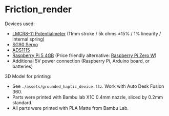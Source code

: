 # Friction_render

Devices used:

* [LMCR8-11 Potentialmeter](https://p3america.com/lmcr8-series-w-shaft-spring/) (11mm stroke / 5k ohms ±15% / 1% linearity / internal spring)
* [SG90 Servo](https://www.amazon.com/gp/product/B0BKPL2Y21/ref=ewc_pr_img_1?smid=A1YZW40LYQY3L1&psc=1!)
* [ADS1115](https://www.amazon.com/gp/product/B0DZ2FPCNT/ref=ewc_pr_img_1?smid=A2SC70OVL567AN&psc=1)
* [Raspberry Pi 5 4GB](https://www.pishop.us/product/raspberry-pi-5-4gb/!) (Price friendly alternative: [Raspberry Pi Zero W](https://www.pishop.us/product/raspberry-pi-zero-w/?searchid=0!))
* Additional 5V power connection (Raspberry Pi, Arduino board, or batteries)

3D Model for printing:
* See `./assets/grounded_haptic_device.f3z`. Work with Auto Desk Fusion 360.
* Parts were printed with Bambu lab X1C 0.4mm nazzle, sliced by 0.2mm standard.
* All parts were printed with PLA Matte from Bambu Lab.